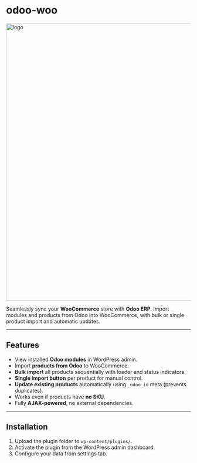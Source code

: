 # odoo-woo
<img width="758" height="757" alt="logo" src="https://github.com/user-attachments/assets/222c919c-4cb4-49aa-ba10-d2ee299b9c14" />

Seamlessly sync your **WooCommerce** store with **Odoo ERP**. Import modules and products from Odoo into WooCommerce, with bulk or single product import and automatic updates.

---


## Features

- View installed **Odoo modules** in WordPress admin.  
- Import **products from Odoo** to WooCommerce.  
- **Bulk import** all products sequentially with loader and status indicators.  
- **Single import button** per product for manual control.  
- **Update existing products** automatically using `_odoo_id` meta (prevents duplicates).  
- Works even if products have **no SKU**.  
- Fully **AJAX-powered**, no external dependencies.

---

## Installation

1. Upload the plugin folder to `wp-content/plugins/`.  
2. Activate the plugin from the WordPress admin dashboard.  
3. Configure your data from settings tab.
